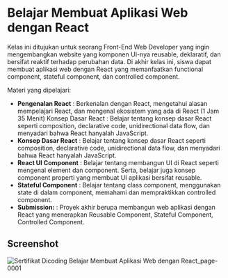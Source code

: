 # Belajar Membuat Aplikasi Web dengan React

Kelas ini ditujukan untuk seorang Front-End Web Developer yang ingin mengembangkan website yang komponen UI-nya reusable, deklaratif, dan bersifat reaktif
terhadap perubahan data. Di akhir kelas ini, siswa dapat membuat aplikasi web dengan React yang memanfaatkan functional component, stateful component,
dan controlled component.

Materi yang dipelajari:

- **Pengenalan React** : Berkenalan dengan React, mengetahui alasan mempelajari React, dan mengenal ekosistem yang ada di React (1 Jam 35 Menit)
Konsep Dasar React : Belajar tentang konsep dasar React seperti composition, declarative code, unidirectional data flow, dan menyadari bahwa React
hanyalah JavaScript.
- **Konsep Dasar React** : Belajar tentang konsep dasar React seperti composition, declarative code, unidirectional data flow, dan menyadari bahwa React
hanyalah JavaScript.
- **React UI Component** : Belajar tentang membangun UI di React seperti mengenal element dan component. Serta, belajar juga konsep component
properti yang membuat UI aplikasi bersifat reusable. 
- **Stateful Component** : Belajar tentang class component, menggunakan state di dalam component, memahami dan mempraktikkan controlled
component.
- **Submission:** : Proyek akhir berupa membangun web aplikasi dengan React yang menerapkan Reusable Component, Stateful Component, Controlled Component.

## Screenshot
![Sertifikat Dicoding Belajar Membuat Aplikasi Web dengan React_page-0001](https://user-images.githubusercontent.com/64585083/191264541-0dfc231f-ff67-4cae-b518-81eb2a98a1e1.jpg)

